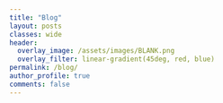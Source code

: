 ```yaml
---
title: "Blog"
layout: posts
classes: wide
header:
  overlay_image: /assets/images/BLANK.png
  overlay_filter: linear-gradient(45deg, red, blue)
permalink: /blog/
author_profile: true
comments: false
---
```


